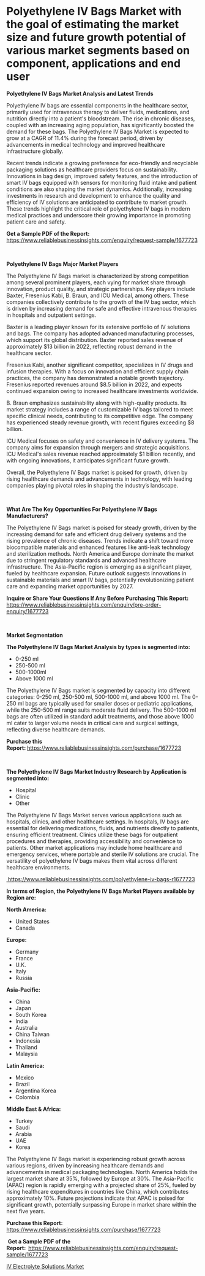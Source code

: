 <p><h1>Polyethylene IV Bags Market with the goal of estimating the market size and future growth potential of various market segments based on component, applications and end user</h1></p><p><strong>Polyethylene IV Bags Market Analysis and Latest Trends</strong></p>
<p><p>Polyethylene IV bags are essential components in the healthcare sector, primarily used for intravenous therapy to deliver fluids, medications, and nutrition directly into a patient's bloodstream. The rise in chronic diseases, coupled with an increasing aging population, has significantly boosted the demand for these bags. The Polyethylene IV Bags Market is expected to grow at a CAGR of 11.4% during the forecast period, driven by advancements in medical technology and improved healthcare infrastructure globally.</p><p>Recent trends indicate a growing preference for eco-friendly and recyclable packaging solutions as healthcare providers focus on sustainability. Innovations in bag design, improved safety features, and the introduction of smart IV bags equipped with sensors for monitoring fluid intake and patient conditions are also shaping the market dynamics. Additionally, increasing investments in research and development to enhance the quality and efficiency of IV solutions are anticipated to contribute to market growth. These trends highlight the critical role of polyethylene IV bags in modern medical practices and underscore their growing importance in promoting patient care and safety.</p></p>
<p><strong>Get a Sample PDF of the Report:&nbsp;</strong> <a href="https://www.reliablebusinessinsights.com/enquiry/request-sample/1677723?utm_campaign=1138&utm_medium=2&utm_source=Github&utm_content=ia&utm_term=28122024&utm_id=polyethylene-iv-bags">https://www.reliablebusinessinsights.com/enquiry/request-sample/1677723</a></p>
<p>&nbsp;</p>
<p><strong>Polyethylene IV Bags Major Market Players</strong></p>
<p><p>The Polyethylene IV Bags market is characterized by strong competition among several prominent players, each vying for market share through innovation, product quality, and strategic partnerships. Key players include Baxter, Fresenius Kabi, B. Braun, and ICU Medical, among others. These companies collectively contribute to the growth of the IV bag sector, which is driven by increasing demand for safe and effective intravenous therapies in hospitals and outpatient settings.</p><p>Baxter is a leading player known for its extensive portfolio of IV solutions and bags. The company has adopted advanced manufacturing processes, which support its global distribution. Baxter reported sales revenue of approximately $13 billion in 2022, reflecting robust demand in the healthcare sector.</p><p>Fresenius Kabi, another significant competitor, specializes in IV drugs and infusion therapies. With a focus on innovation and efficient supply chain practices, the company has demonstrated a notable growth trajectory. Fresenius reported revenues around $8.5 billion in 2022, and expects continued expansion owing to increased healthcare investments worldwide.</p><p>B. Braun emphasizes sustainability along with high-quality products. Its market strategy includes a range of customizable IV bags tailored to meet specific clinical needs, contributing to its competitive edge. The company has experienced steady revenue growth, with recent figures exceeding $8 billion.</p><p>ICU Medical focuses on safety and convenience in IV delivery systems. The company aims for expansion through mergers and strategic acquisitions. ICU Medical's sales revenue reached approximately $1 billion recently, and with ongoing innovations, it anticipates significant future growth.</p><p>Overall, the Polyethylene IV Bags market is poised for growth, driven by rising healthcare demands and advancements in technology, with leading companies playing pivotal roles in shaping the industry’s landscape.</p></p>
<p>&nbsp;</p>
<p><strong>What Are The Key Opportunities For Polyethylene IV Bags Manufacturers?</strong></p>
<p><p>The Polyethylene IV Bags market is poised for steady growth, driven by the increasing demand for safe and efficient drug delivery systems and the rising prevalence of chronic diseases. Trends indicate a shift toward more biocompatible materials and enhanced features like anti-leak technology and sterilization methods. North America and Europe dominate the market due to stringent regulatory standards and advanced healthcare infrastructure. The Asia-Pacific region is emerging as a significant player, fueled by healthcare expansion. Future outlook suggests innovations in sustainable materials and smart IV bags, potentially revolutionizing patient care and expanding market opportunities by 2027.</p></p>
<p><strong>Inquire or Share Your Questions If Any Before Purchasing This Report:</strong> <a href="https://www.reliablebusinessinsights.com/enquiry/pre-order-enquiry/1677723?utm_campaign=1138&utm_medium=2&utm_source=Github&utm_content=ia&utm_term=28122024&utm_id=polyethylene-iv-bags">https://www.reliablebusinessinsights.com/enquiry/pre-order-enquiry/1677723</a></p>
<p>&nbsp;</p>
<p><strong>Market Segmentation</strong></p>
<p><strong>The Polyethylene IV Bags Market Analysis by types is segmented into:</strong></p>
<p><ul><li>0-250 ml</li><li>250-500 ml</li><li>500-1000ml</li><li>Above 1000 ml</li></ul></p>
<p><p>The Polyethylene IV Bags market is segmented by capacity into different categories: 0-250 ml, 250-500 ml, 500-1000 ml, and above 1000 ml. The 0-250 ml bags are typically used for smaller doses or pediatric applications, while the 250-500 ml range suits moderate fluid delivery. The 500-1000 ml bags are often utilized in standard adult treatments, and those above 1000 ml cater to larger volume needs in critical care and surgical settings, reflecting diverse healthcare demands.</p></p>
<p><strong>Purchase this Report:&nbsp;</strong><a href="https://www.reliablebusinessinsights.com/purchase/1677723?utm_campaign=1138&utm_medium=2&utm_source=Github&utm_content=ia&utm_term=28122024&utm_id=polyethylene-iv-bags">https://www.reliablebusinessinsights.com/purchase/1677723</a></p>
<p>&nbsp;</p>
<p><strong>The Polyethylene IV Bags Market Industry Research by Application is segmented into:</strong></p>
<p><ul><li>Hospital</li><li>Clinic</li><li>Other</li></ul></p>
<p><p>The Polyethylene IV Bags Market serves various applications such as hospitals, clinics, and other healthcare settings. In hospitals, IV bags are essential for delivering medications, fluids, and nutrients directly to patients, ensuring efficient treatment. Clinics utilize these bags for outpatient procedures and therapies, providing accessibility and convenience to patients. Other market applications may include home healthcare and emergency services, where portable and sterile IV solutions are crucial. The versatility of polyethylene IV bags makes them vital across different healthcare environments.</p></p>
<p><a href="https://www.reliablebusinessinsights.com/polyethylene-iv-bags-r1677723?utm_campaign=1138&utm_medium=2&utm_source=Github&utm_content=ia&utm_term=28122024&utm_id=polyethylene-iv-bags">&nbsp;https://www.reliablebusinessinsights.com/polyethylene-iv-bags-r1677723</a></p>
<p><strong>In terms of Region, the Polyethylene IV Bags Market Players available by Region are:</strong></p>
<p>
    <p> <strong> North America: </strong>
        <ul>
            <li>United States</li>
            <li>Canada</li>
        </ul>
        </p> 
    <p> <strong> Europe: </strong>
        <ul>
            <li>Germany</li>
            <li>France</li>
            <li>U.K.</li>
            <li>Italy</li>
            <li>Russia</li>
        </ul>
        </p> 
    <p> <strong> Asia-Pacific: </strong>
        <ul>
            <li>China</li>
            <li>Japan</li>
            <li>South Korea</li>
            <li>India</li>
            <li>Australia</li>
            <li>China Taiwan</li>
            <li>Indonesia</li>
            <li>Thailand</li>
            <li>Malaysia</li>
        </ul>
        </p> 
    <p> <strong> Latin America: </strong>
        <ul>
            <li>Mexico</li>
            <li>Brazil</li>
            <li>Argentina Korea</li>
            <li>Colombia</li>
        </ul>
        </p> 
    <p> <strong> Middle East & Africa: </strong>
        <ul>
            <li>Turkey</li>
            <li>Saudi</li>
            <li>Arabia</li>
            <li>UAE</li>
            <li>Korea</li>
        </ul>
    </p>
    </p>
<p><p>The Polyethylene IV Bags market is experiencing robust growth across various regions, driven by increasing healthcare demands and advancements in medical packaging technologies. North America holds the largest market share at 35%, followed by Europe at 30%. The Asia-Pacific (APAC) region is rapidly emerging with a projected share of 25%, fueled by rising healthcare expenditures in countries like China, which contributes approximately 10%. Future projections indicate that APAC is poised for significant growth, potentially surpassing Europe in market share within the next five years.</p></p>
<p><strong>Purchase this Report: </strong><a href="https://www.reliablebusinessinsights.com/purchase/1677723?utm_campaign=1138&utm_medium=2&utm_source=Github&utm_content=ia&utm_term=28122024&utm_id=polyethylene-iv-bags">https://www.reliablebusinessinsights.com/purchase/1677723</a></p>
<p>&nbsp;<strong>Get a Sample PDF of the Report:&nbsp;&nbsp;</strong><a href="https://www.reliablebusinessinsights.com/enquiry/request-sample/1677723?utm_campaign=1138&utm_medium=2&utm_source=Github&utm_content=ia&utm_term=28122024&utm_id=polyethylene-iv-bags">https://www.reliablebusinessinsights.com/enquiry/request-sample/1677723</a></p>
<p><strong></strong></p>
<p><p><a href="https://github.com/raffadongraffadong/Market-Research-Report-List-1/blob/main/iv-electrolyte-solutions-market.md?utm_campaign=1138&utm_medium=2&utm_source=Github&utm_content=ia&utm_term=28122024&utm_id=polyethylene-iv-bags">IV Electrolyte Solutions Market</a></p></p>